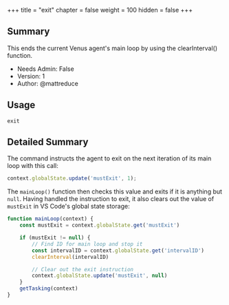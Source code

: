 +++
title = "exit"
chapter = false
weight = 100
hidden = false
+++

## Summary

This ends the current Venus agent's main loop by using the clearInterval() 
function.

- Needs Admin: False
- Version: 1
- Author: @mattreduce

## Usage

```
exit
```

## Detailed Summary

The command instructs the agent to exit on the next iteration of its main loop 
with this call:

```JavaScript
context.globalState.update('mustExit', 1);
```

The `mainLoop()` function then checks this value and exits if it is anything but 
`null`. Having handled the instruction to exit, it also clears out the value of 
`mustExit` in VS Code's global state storage:

```JavaScript
function mainLoop(context) {
	const mustExit = context.globalState.get('mustExit')

	if (mustExit != null) {
		// Find ID for main loop and stop it
		const intervalID = context.globalState.get('intervalID')
		clearInterval(intervalID)

		// Clear out the exit instruction
		context.globalState.update('mustExit', null)
	}
	getTasking(context)
}
```